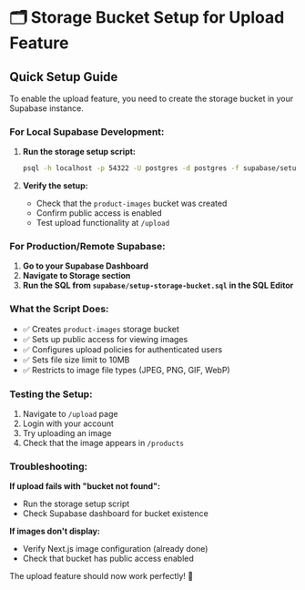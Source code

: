 # 🗂️ Storage Bucket Setup for Upload Feature

## Quick Setup Guide

To enable the upload feature, you need to create the storage bucket in your Supabase instance.

### For Local Supabase Development:

1. **Run the storage setup script:**

   ```bash
   psql -h localhost -p 54322 -U postgres -d postgres -f supabase/setup-storage-bucket.sql
   ```

2. **Verify the setup:**
   - Check that the `product-images` bucket was created
   - Confirm public access is enabled
   - Test upload functionality at `/upload`

### For Production/Remote Supabase:

1. **Go to your Supabase Dashboard**
2. **Navigate to Storage section**
3. **Run the SQL from `supabase/setup-storage-bucket.sql` in the SQL Editor**

### What the Script Does:

- ✅ Creates `product-images` storage bucket
- ✅ Sets up public access for viewing images
- ✅ Configures upload policies for authenticated users
- ✅ Sets file size limit to 10MB
- ✅ Restricts to image file types (JPEG, PNG, GIF, WebP)

### Testing the Setup:

1. Navigate to `/upload` page
2. Login with your account
3. Try uploading an image
4. Check that the image appears in `/products`

### Troubleshooting:

**If upload fails with "bucket not found":**

- Run the storage setup script
- Check Supabase dashboard for bucket existence

**If images don't display:**

- Verify Next.js image configuration (already done)
- Check that bucket has public access enabled

The upload feature should now work perfectly! 🚀
